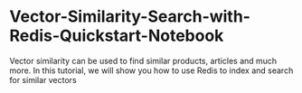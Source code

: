 # Vector-Similarity-Search-with-Redis-Quickstart-Notebook
Vector similarity can be used to find similar products, articles and much more. In this tutorial, we will show you how to use Redis to index and search for similar vectors
